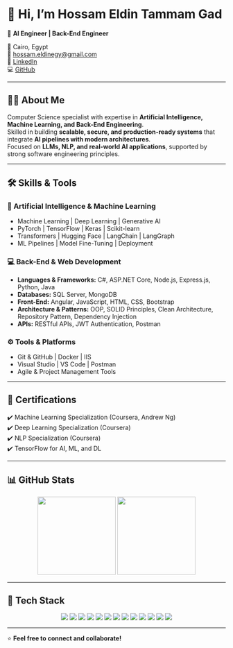 # 👋 Hi, I’m **Hossam Eldin Tammam Gad**

🚀 **AI Engineer | Back-End Engineer**  

📍 Cairo, Egypt  
📧 hossam.eldinegy@gmail.com  
🔗 [LinkedIn](https://www.linkedin.com/in/hossamtammam)  
💻 [GitHub](https://github.com/hossamegy)  

---

## 🧑‍💻 About Me  

Computer Science specialist with expertise in **Artificial Intelligence, Machine Learning, and Back-End Engineering**.  
Skilled in building **scalable, secure, and production-ready systems** that integrate **AI pipelines with modern architectures**.  
Focused on **LLMs, NLP, and real-world AI applications**, supported by strong software engineering principles.  

---

## 🛠️ Skills & Tools  

### 🤖 Artificial Intelligence & Machine Learning  
- Machine Learning | Deep Learning | Generative AI  
- PyTorch | TensorFlow | Keras | Scikit-learn  
- Transformers | Hugging Face | LangChain | LangGraph  
- ML Pipelines | Model Fine-Tuning | Deployment  

### 💻 Back-End & Web Development  
- **Languages & Frameworks:** C#, ASP.NET Core, Node.js, Express.js, Python, Java  
- **Databases:** SQL Server, MongoDB  
- **Front-End:** Angular, JavaScript, HTML, CSS, Bootstrap  
- **Architecture & Patterns:** OOP, SOLID Principles, Clean Architecture, Repository Pattern, Dependency Injection  
- **APIs:** RESTful APIs, JWT Authentication, Postman  

### ⚙️ Tools & Platforms  
- Git & GitHub | Docker | IIS  
- Visual Studio | VS Code | Postman  
- Agile & Project Management Tools  

---

## 📜 Certifications  
✔️ Machine Learning Specialization (Coursera, Andrew Ng)  
✔️ Deep Learning Specialization (Coursera)  
✔️ NLP Specialization (Coursera)  
✔️ TensorFlow for AI, ML, and DL  

---

## 📊 GitHub Stats  

<p align="center">
  <img src="https://github-readme-stats.vercel.app/api?username=hossamegy&show_icons=true&theme=tokyonight" height="180"/>
  <img src="https://github-readme-stats.vercel.app/api/top-langs/?username=hossamegy&layout=compact&theme=tokyonight" height="180"/>
</p>  

---

## 🚀 Tech Stack  

<p align="center">
  <!-- Languages -->
  <img src="https://img.shields.io/badge/Python-3776AB?style=for-the-badge&logo=python&logoColor=white"/>
  <img src="https://img.shields.io/badge/C%23-239120?style=for-the-badge&logo=c-sharp&logoColor=white"/>
  <img src="https://img.shields.io/badge/Java-007396?style=for-the-badge&logo=java&logoColor=white"/>
  <img src="https://img.shields.io/badge/JavaScript-F7DF1E?style=for-the-badge&logo=javascript&logoColor=black"/>
  
  <!-- Frameworks -->
  <img src="https://img.shields.io/badge/.NET%20Core-512BD4?style=for-the-badge&logo=dotnet&logoColor=white"/>
  <img src="https://img.shields.io/badge/Angular-DD0031?style=for-the-badge&logo=angular&logoColor=white"/>
  <img src="https://img.shields.io/badge/Node.js-339933?style=for-the-badge&logo=node.js&logoColor=white"/>
  <img src="https://img.shields.io/badge/Express.js-000000?style=for-the-badge&logo=express&logoColor=white"/>
  
  <!-- AI/ML -->
  <img src="https://img.shields.io/badge/TensorFlow-FF6F00?style=for-the-badge&logo=tensorflow&logoColor=white"/>
  <img src="https://img.shields.io/badge/PyTorch-EE4C2C?style=for-the-badge&logo=pytorch&logoColor=white"/>
  <img src="https://img.shields.io/badge/HuggingFace-FFD21E?style=for-the-badge&logo=huggingface&logoColor=black"/>
  
  <!-- Databases -->
  <img src="https://img.shields.io/badge/SQL%20Server-CC2927?style=for-the-badge&logo=microsoftsqlserver&logoColor=white"/>
  <img src="https://img.shields.io/badge/MongoDB-47A248?style=for-the-badge&logo=mongodb&logoColor=white"/>
</p>

---

⭐️ **Feel free to connect and collaborate!**
